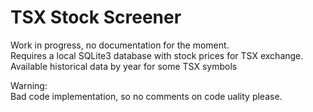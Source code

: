 # TSX Stock Screener

Work in progress, no documentation for the moment.  
Requires a local SQLite3 database with stock prices for TSX exchange.  
Available historical data by year for some TSX symbols  

Warning:  
Bad code implementation, so no comments on code uality please.  

